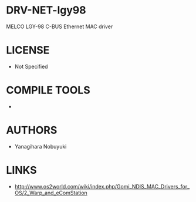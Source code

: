 DRV-NET-lgy98
=============

MELCO LGY-98 C-BUS Ethernet MAC driver

LICENSE
===============
* Not Specified

COMPILE TOOLS
===============
* 

AUTHORS
===============
* Yanagihara Nobuyuki

LINKS
===============
* http://www.os2world.com/wiki/index.php/Gomi_NDIS_MAC_Drivers_for_OS/2_Warp_and_eComStation

